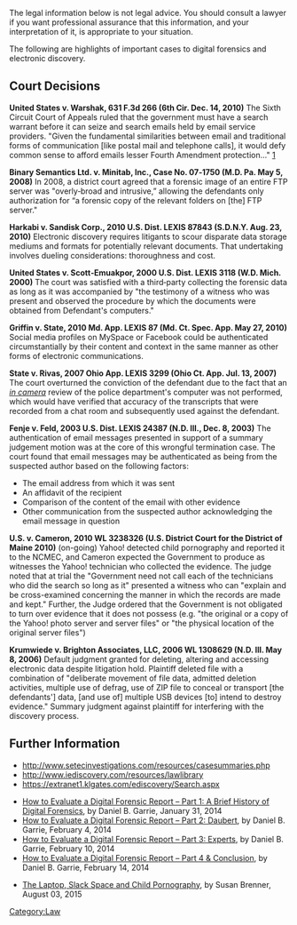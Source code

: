 The legal information below is not legal advice. You should consult a
lawyer if you want professional assurance that this information, and
your interpretation of it, is appropriate to your situation.

The following are highlights of important cases to digital forensics and
electronic discovery.

## Court Decisions

**United States v. Warshak, 631 F.3d 266 (6th Cir. Dec. 14, 2010)**
The Sixth Circuit Court of Appeals ruled that the government must have a
search warrant before it can seize and search emails held by email
service providers. "Given the fundamental similarities between email and
traditional forms of communication \[like postal mail and telephone
calls\], it would defy common sense to afford emails lesser Fourth
Amendment protection..."
[1](https://www.eff.org/files/warshak_opinion_121410.pdf)

**Binary Semantics Ltd. v. Minitab, Inc., Case No. 07‐1750 (M.D. Pa. May
5, 2008)**
In 2008, a district court agreed that a forensic image of an entire FTP
server was "overly‐broad and intrusive,” allowing the defendants only
authorization for “a forensic copy of the relevant folders on \[the\]
FTP server."

**Harkabi v. Sandisk Corp., 2010 U.S. Dist. LEXIS 87843 (S.D.N.Y. Aug.
23, 2010)**
Electronic discovery requires litigants to scour disparate data storage
mediums and formats for potentially relevant documents. That undertaking
involves dueling considerations: thoroughness and cost.

**United States v. Scott‐Emuakpor, 2000 U.S. Dist. LEXIS 3118 (W.D.
Mich. 2000)**
The court was satisfied with a third‐party collecting the forensic data
as long as it was accompanied by "the testimony of a witness who was
present and observed the procedure by which the documents were obtained
from Defendant's computers."

**Griffin v. State, 2010 Md. App. LEXIS 87 (Md. Ct. Spec. App. May 27,
2010)**
Social media profiles on MySpace or Facebook could be authenticated
circumstantially by their content and context in the same manner as
other forms of electronic communications.

**State v. Rivas, 2007 Ohio App. LEXIS 3299 (Ohio Ct. App. Jul. 13,
2007)**
The court overturned the conviction of the defendant due to the fact
that an *[in camera](http://en.wikipedia.org/wiki/In_camera)* review of
the police department's computer was not performed, which would have
verified that accuracy of the transcripts that were recorded from a chat
room and subsequently used against the defendant.

**Fenje v. Feld, 2003 U.S. Dist. LEXIS 24387 (N.D. Ill., Dec. 8,
2003)**
The authentication of email messages presented in support of a summary
judgement motion was at the core of this wrongful termination case. The
court found that email messages may be authenticated as being from the
suspected author based on the following factors:

- The email address from which it was sent
- An affidavit of the recipient
- Comparison of the content of the email with other evidence
- Other communication from the suspected author acknowledging the email
  message in question

**U.S. v. Cameron, 2010 WL 3238326 (U.S. District Court for the District
of Maine 2010)** (on-going)
Yahoo! detected child pornography and reported it to the NCMEC, and
Cameron expected the Government to produce as witnesses the Yahoo!
technician who collected the evidence. The judge noted that at trial the
"Government need not call each of the technicians who did the search so
long as it" presented a witness who can "explain and be cross-examined
concerning the manner in which the records are made and kept." Further,
the Judge ordered that the Government is not obligated to turn over
evidence that it does not possess (e.g. "the original or a copy of the
Yahoo! photo server and server files" or "the physical location of the
original server files")

**Krumwiede v. Brighton Associates, LLC, 2006 WL 1308629 (N.D. Ill. May
8, 2006)** Default judgment granted for deleting, altering and accessing
electronic data despite litigation hold. Plaintiff deleted file with a
combination of "deliberate movement of file data, admitted deletion
activities, multiple use of defrag, use of ZIP file to conceal or
transport \[the defendants'\] data, \[and use of\] multiple USB devices
\[to\] intend to destroy evidence." Summary judgment against plaintiff
for interfering with the discovery process.

## Further Information

- [<http://www.setecinvestigations.com/resources/casesummaries.php>](http://www.setecinvestigations.com/resources/casesummaries.php)
- [<http://www.iediscovery.com/resources/lawlibrary>](http://www.iediscovery.com/resources/lawlibrary)
- [<https://extranet1.klgates.com/ediscovery/Search.aspx>](https://extranet1.klgates.com/ediscovery/Search.aspx)

<!-- -->

- [How to Evaluate a Digital Forensic Report – Part 1: A Brief History
  of Digital
  Forensics](http://www.lawandforensics.com/evaluate-digital-forensic-report-part-1-4/),
  by Daniel B. Garrie, January 31, 2014
- [How to Evaluate a Digital Forensic Report – Part 2:
  Daubert](http://www.lawandforensics.com/evaluate-digital-forensic-report-part-2-4/),
  by Daniel B. Garrie, February 4, 2014
- [How to Evaluate a Digital Forensic Report – Part 3:
  Experts](http://www.lawandforensics.com/evaluate-digital-forensic-report-part-3-4/),
  by Daniel B. Garrie, February 10, 2014
- [How to Evaluate a Digital Forensic Report – Part 4 &
  Conclusion](http://www.lawandforensics.com/evaluate-digital-forensic-report-part-4-4/),
  by Daniel B. Garrie, February 14, 2014

<!-- -->

- [The Laptop, Slack Space and Child
  Pornography](http://cyb3rcrim3.blogspot.com/2015/08/the-laptop-slack-space-and-child.html),
  by Susan Brenner, August 03, 2015

[Category:Law](Category:Law "wikilink")